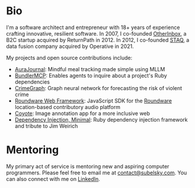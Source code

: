 # Bio

I'm a software architect and entrepreneur with 18+ years of experience crafting innovative, resilient software. In 2007, I co-founded [OtherInbox](https://www.quora.com/What-is-the-story-behind-OtherInbox), a B2C startup acquired by ReturnPath in 2012. In 2012, I co-founded [STAQ](https://www.staq.com/), a data fusion company acquired by Operative in 2021.

My projects and open source contributions include:

* [AuraJournal](https://www.aurajournal.com/): Mindful meal tracking made simple using MLLM
* [BundlerMCP](https://github.com/subelsky/bundler_mcp): Enables agents to inquire about a project's Ruby dependencies
* [CrimeGraph](https://www.subelsky.com/crimegraph/): Graph neural network for forecasting the risk of violent crime
* [Roundware Web Framework](https://github.com/roundware/roundware-web-framework): JavaScript SDK for the [Roundware](https://roundware.org/) location-based contributory audio platform
* [Coyote](https://github.com/coyote-team/coyote): Image annotation app for a more inclusive web
* [Dependency Injection, Minimal](https://github.com/subelsky/dim): Ruby dependency injection framework and tribute to Jim Weirich
  
# Mentoring

My primary act of service is mentoring new and aspiring computer programmers. Please feel free to email me at contact@subelsky.com. You can also connect with me on [LinkedIn](https://www.linkedin.com/in/subelsky/).
